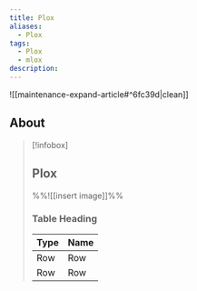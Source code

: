 ```yaml
---
title: Plox
aliases:
  - Plox
tags:
  - Plox
  - mlox
description:
---
```


![[maintenance-expand-article#^6fc39d|clean]]

## About

> [!infobox]
> 
> ## Plox
> 
> %%![[insert image]]%%
> 
> ### Table Heading
> 
> | Type | Name |
> | --- | --- |
> | Row | Row |
> | Row | Row |